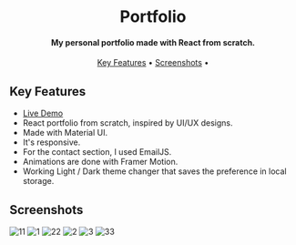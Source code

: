 <h1 align="center">
  Portfolio
  <br>
</h1>

<h4 align="center">My personal portfolio made with React from scratch.</h4>

<p align="center">
  <a href="#key-features">Key Features</a> •
  <a href="#screenshots">Screenshots</a> •
</p>

## Key Features

* <a href="https://portfoliovadean.netlify.app" target="_blank">Live Demo</a>
* React portfolio from scratch, inspired by UI/UX designs.
* Made with Material UI.
* It's responsive.
* For the contact section, I used EmailJS.
* Animations are done with Framer Motion.
* Working Light / Dark theme changer that saves the preference in local storage.

## Screenshots

![11](https://user-images.githubusercontent.com/103831098/209709491-6ffff625-79c3-4d94-88e0-0e91e6f2746b.png)
![1](https://user-images.githubusercontent.com/103831098/209709496-091b129b-12a1-4291-b3d7-c741267d69d9.png)
![22](https://user-images.githubusercontent.com/103831098/209709509-087e9a9d-ef5d-4696-b963-0da955d186ea.png)
![2](https://user-images.githubusercontent.com/103831098/209709502-1496b2f7-a8a4-4891-b1af-a38c6623d5ba.png)
![3](https://user-images.githubusercontent.com/103831098/209709514-ec7ff407-e5f8-4440-aaba-188d1d866939.png)
![33](https://user-images.githubusercontent.com/103831098/209709516-2c3f352c-07be-4b41-9584-6ed3a6baee62.png)
